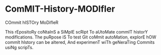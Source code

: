 # ComMIT-History-MODIfIer
COmmit hISTOry MoDifIeR

This rEpositoRy coNtaInS a SiMplE scRipt To aUtoMate commIT historY modifIcations. The puRpose iS To test Git coMmit autoMation, explorE hOW commIt hIstory can be altered, And experimenT wiTh geNeraTing Commits usiNg scripTs.

